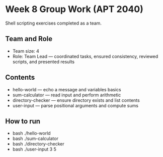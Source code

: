 # Week 8 Group Work (APT 2040)

Shell scripting exercises completed as a team.

## Team and Role

- Team size: 4
- Role: Team Lead — coordinated tasks, ensured consistency, reviewed scripts, and presented results

## Contents

- hello-world — echo a message and variables basics
- sum-calculator — read input and perform arithmetic
- directory-checker — ensure directory exists and list contents
- user-input — parse positional arguments and compute sums

## How to run

- bash ./hello-world
- bash ./sum-calculator
- bash ./directory-checker
- bash ./user-input 3 5
